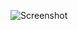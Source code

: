 ![Screenshot](https://raw.githubusercontent.com/Cryakl/Ultimate-RAT-Collection/refs/heads/main/IndSocketRat/IndSocket%20RAT%20v1.5.1/Screenshot.png)

